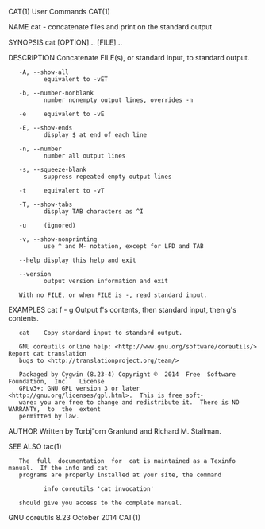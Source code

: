 CAT(1)                                    User Commands                                    CAT(1)



NAME
       cat - concatenate files and print on the standard output

SYNOPSIS
       cat [OPTION]... [FILE]...

DESCRIPTION
       Concatenate FILE(s), or standard input, to standard output.

       -A, --show-all
              equivalent to -vET

       -b, --number-nonblank
              number nonempty output lines, overrides -n

       -e     equivalent to -vE

       -E, --show-ends
              display $ at end of each line

       -n, --number
              number all output lines

       -s, --squeeze-blank
              suppress repeated empty output lines

       -t     equivalent to -vT

       -T, --show-tabs
              display TAB characters as ^I

       -u     (ignored)

       -v, --show-nonprinting
              use ^ and M- notation, except for LFD and TAB

       --help display this help and exit

       --version
              output version information and exit

       With no FILE, or when FILE is -, read standard input.

EXAMPLES
       cat f - g
              Output f's contents, then standard input, then g's contents.

       cat    Copy standard input to standard output.

       GNU coreutils online help: <http://www.gnu.org/software/coreutils/> Report cat translation
       bugs to <http://translationproject.org/team/>

       Packaged by Cygwin (8.23-4) Copyright ©  2014  Free  Software  Foundation,  Inc.   License
       GPLv3+: GNU GPL version 3 or later <http://gnu.org/licenses/gpl.html>.  This is free soft‐
       ware: you are free to change and redistribute it.  There is NO  WARRANTY,  to  the  extent
       permitted by law.

AUTHOR
       Written by Torbj"orn Granlund and Richard M. Stallman.

SEE ALSO
       tac(1)

       The  full  documentation  for  cat is maintained as a Texinfo manual.  If the info and cat
       programs are properly installed at your site, the command

              info coreutils 'cat invocation'

       should give you access to the complete manual.



GNU coreutils 8.23                         October 2014                                    CAT(1)
